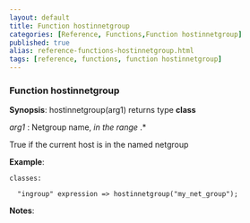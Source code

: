 ```yaml
---
layout: default
title: Function hostinnetgroup
categories: [Reference, Functions,Function hostinnetgroup]
published: true
alias: reference-functions-hostinnetgroup.html
tags: [reference, functions, function hostinnetgroup]
---
```


### Function hostinnetgroup

**Synopsis**: hostinnetgroup(arg1) returns type **class**

  
 *arg1* : Netgroup name, *in the range* .\*   

True if the current host is in the named netgroup

**Example**:  
   

```cf3
classes:

  "ingroup" expression => hostinnetgroup("my_net_group");
```

**Notes**:  
   
